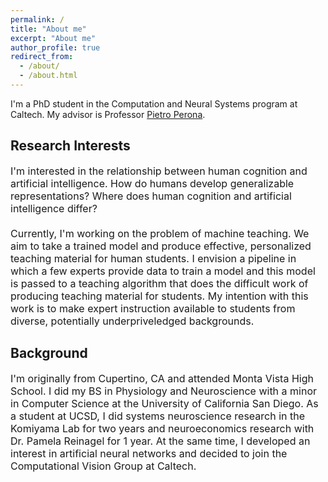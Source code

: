 ```yaml
---
permalink: /
title: "About me"
excerpt: "About me"
author_profile: true
redirect_from: 
  - /about/
  - /about.html
---
```


I'm a PhD student in the Computation and Neural Systems program at Caltech. My advisor is Professor [Pietro Perona](https://www.vision.caltech.edu/). 

Research Interests
----
<font size="3">
I'm interested in the relationship between human cognition and artificial intelligence. How do humans develop generalizable representations? Where does human cognition and artificial intelligence differ? <br/><br/>
Currently, I'm working on the problem of machine teaching. We aim to take a trained model and produce effective, personalized teaching material for human students. I envision a pipeline in which a few experts provide data to train a model and this model is passed to a teaching algorithm that does the difficult work of producing teaching material for students. My intention with this work is to make expert instruction available to students from diverse, potentially underpriveledged backgrounds.
</font>

Background
----
<font size="3">
I'm originally from Cupertino, CA and attended Monta Vista High School. I did my BS in Physiology and Neuroscience with a minor in Computer Science at the University of California San Diego. As a student at UCSD, I did systems neuroscience research in the Komiyama Lab for two years and neuroeconomics research with Dr. Pamela Reinagel for 1 year. At the same time, I developed an interest in artificial neural networks and decided to join the Computational Vision Group at Caltech.
</font>

